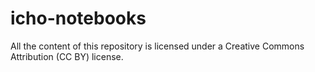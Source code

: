 # icho-notebooks

All the content of this repository is licensed under a Creative Commons Attribution (CC BY) license.

